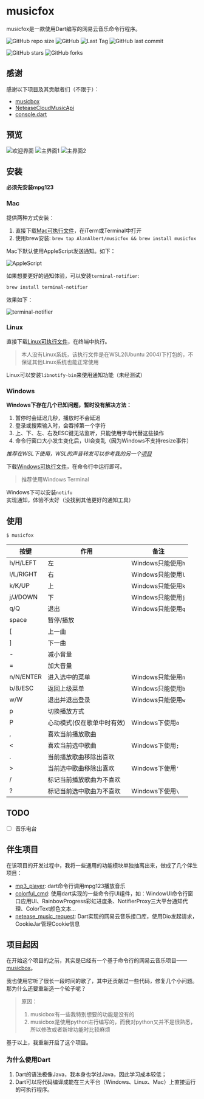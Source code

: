 # musicfox

musicfox是一款使用Dart编写的网易云音乐命令行程序。

![GitHub repo size](https://img.shields.io/github/repo-size/AlanAlbert/musicfox) ![GitHub](https://img.shields.io/github/license/AlanAlbert/musicfox) ![Last Tag](https://badgen.net/github/tag/AlanAlbert/musicfox) ![GitHub last commit](https://badgen.net/github/last-commit/AlanAlbert/musicfox)

![GitHub stars](https://img.shields.io/github/stars/AlanAlbert/musicfox?style=social) ![GitHub forks](https://img.shields.io/github/forks/AlanAlbert/musicfox?style=social)

## 感谢

感谢以下项目及其贡献者们（不限于）：

* [musicbox](https://github.com/darknessomi/musicbox)
* [NeteaseCloudMusicApi](https://github.com/Binaryify/NeteaseCloudMusicApi)
* [console.dart](https://github.com/DirectMyFile/console.dart)

## 预览

![欢迎界面](./preview/preview0.png)
![主界面1](./preview/preview1.png)
![主界面2](./preview/preview2.png)


## 安装

**必须先安装mpg123**

### Mac

提供两种方式安装：

1. 直接下载[Mac可执行文件](./bin/musicfox.mac)，在iTerm或Terminal中打开
2. 使用brew安装: `brew tap AlanAlbert/musicfox && brew install musicfox` 

Mac下默认使用AppleScript发送通知。如下：

![AppleScript](./preview/AppleScript.png)


如果想要更好的通知体验，可以安装`terminal-notifier`:

```sh
brew install terminal-notifier
```

效果如下：

![terminal-notifier](./preview/terminal-notifier.png)

### Linux

直接下载[Linux可执行文件](./bin/musicfox.ubuntu)，在终端中执行。

> 本人没有Linux系统，该执行文件是在WSL2(Ubuntu 2004)下打包的，不保证其他Linux系统也能正常使用

Linux可以安装`libnotify-bin`来使用通知功能（未经测试）

### Windows

**Windows下存在几个已知问题，暂时没有解决方法：**
1. 暂停时会延迟几秒，播放时不会延迟
2. 登录或搜索输入时，会吞掉第一个字符
3. 上、下、左、右及ESC键无法监听，只能使用字母代替这些操作
4. 命令行窗口大小发生变化后，UI会变乱（因为Windows不支持resize事件）

*推荐在WSL下使用，WSL的声音转发可以参考我的另一个[项目](https://github.com/AlanAlbert/wsl-audio-musicbox)*


下载[Windows可执行文件](./bin/musicfox.exe)，在命令行中运行即可。

> 推荐使用Windows Terminal

Windows下可以安装`notifu`实现通知，体验不太好（没找到其他更好的通知工具）

## 使用

```sh
$ musicfox
```

| 按键 | 作用 | 备注 |
| --- | --- | --- |
| h/H/LEFT | 左 | Windows只能使用`h`  |
| l/L/RIGHT | 右 | Windows只能使用`l` |
| k/K/UP | 上 | Windows只能使用`k` |
| j/J/DOWN | 下 | Windows只能使用`j` |
| q/Q | 退出 | Windows只能使用`q` |
| space | 暂停/播放 | |
| [ | 上一曲 | |
| ] | 下一曲 | |
| - | 减小音量 | |
| = | 加大音量 | |
| n/N/ENTER | 进入选中的菜单 | Windows只能使用`n` |
| b/B/ESC | 返回上级菜单 | Windows只能使用`b` |
| w/W | 退出并退出登录 | Windows只能使用`w` |
| p | 切换播放方式 | |
| P | 心动模式(仅在歌单中时有效) | Windows下使用`o` |
| , | 喜欢当前播放歌曲 | |
| < | 喜欢当前选中歌曲 | Windows下使用`;` |
| . | 当前播放歌曲移除出喜欢 | |
| > | 当前选中歌曲移除出喜欢 | Windows下使用`'` |
| / | 标记当前播放歌曲为不喜欢 | |
| ? | 标记当前选中歌曲为不喜欢 | Windows下使用`\` |

## TODO

* [ ] 音乐电台

## 伴生项目

在该项目的开发过程中，我将一些通用的功能模块单独抽离出来，做成了几个伴生项目：

* [mp3_player](https://github.com/AlanAlbert/mp3_player): dart命令行调用mpg123播放音乐
* [colorful_cmd](https://github.com/AlanAlbert/colorful_cmd): 使用dart实现的一些命令行UI组件，如：WindowUI命令行窗口应用UI、RainbowProgress彩虹进度条、NotifierProxy三大平台通知代理、ColorText颜色文本...
* [netease_music_request](https://github.com/AlanAlbert/netease_music_request): Dart实现的网易云音乐接口库，使用Dio发起请求，CookieJar管理Cookie信息


## 项目起因

在开始这个项目的之前，其实是已经有一个基于命令行的网易云音乐项目——[musicbox](https://github.com/darknessomi/musicbox)。

我也使用它听了很长一段时间的歌了，其中还贡献过一些代码，修复几个小问题。那为什么还要重新造一个轮子呢？

> 原因：
> 1. musicbox有一些我特别想要的功能是没有的
> 2. musicbox是使用python进行编写的，而我对python又并不是很熟悉，所以修改或者新增功能时比较麻烦

基于以上，我重新开启了这个项目。

### 为什么使用Dart

1. Dart的语法极像Java，我本身也学过Java，因此学习成本较低；
2. Dart可以将代码编译成能在三大平台（Windows、Linux、Mac）上直接运行的可执行程序。

